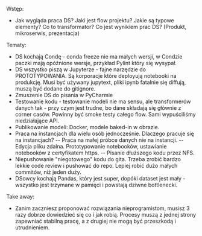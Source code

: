 Wstęp:
- Jak wygląda praca DS? Jaki jest flow projektu? Jakie są typowe elementy? Co to transformator? Co jest wynikiem prac DS? (Produkt, mikroserwis, prezentacja)

Tematy:
- DS kochają Condę - conda freeze nie ma małych wersji, w Condzie paczki mają opóźnione wersje, przykład Pylint który się wysypał.
- DS wszystko piszą w Jupyterze - fajne narzędzie do PROTOTYPOWANIA. Są korporacje które deployują notebooki na produkcję. Musi być używany jupytext, pliki ipynb fatalnie się diffują, muszą być dodane do gitignore.
- Zmuszenie DS do pisania w PyCharmie
- Testowanie kodu - testowanie modeli nie ma sensu, ale transformerów danych tak - przy czym jest trudne, bo dane składają się głównie z corner casów. Powinny być smoke testy całego flow. Sami wypuściliśmy niedziałające API.
- Publikowanie modeli: Docker, modele baked-in w obrazie.
- Praca na instancjach dla wielu osób jednocześnie. Dlaczego pracuje się na instancjach?
-- Praca na małej próbce danych nie na instancji.
-- Edycja pliku zdalna. Prototypowanie notebooków, ustawianie notebooków z certyfikatem https. 
-- Pisanie dłuższego kodu przez NFS.
- Niepushowanie "niegotowego" kodu do gita. Trzeba zrobić bardzo lekkie code review i pushować do repo. Lepiej robić dużo małych commitów, niż jeden duży.
- DSowcy kochają Pandas, który jest super, dopóki dataset jest mały - wszystko jest trzymane w pamięci i powstają dziwne bottlenecki.

Take away: 
- Zanim zaczniesz proponować rozwiązania nieprogramistom, musisz 3 razy dobrze dowiedzieć się co i jak robią. Procesy muszą z jednej strony zapewniać stabilną pracę, a z drugiej nie mogą być przeszkodą i utrudnieniem.
